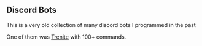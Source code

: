 ## Discord Bots
This is a very old collection of many discord bots I programmed in the past

One of them was [Trenite](https://github.com/trenite/trenite) with 100+ commands.
